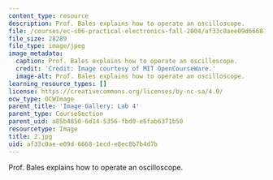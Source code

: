 ```yaml
---
content_type: resource
description: Prof. Bales explains how to operate an oscilloscope.
file: /courses/ec-s06-practical-electronics-fall-2004/af33c0aee09d66681ecde8ec8b7b4d7b_2.jpg
file_size: 28289
file_type: image/jpeg
image_metadata:
  caption: Prof. Bales explains how to operate an oscilloscope.
  credit: 'Credit: Image courtesy of MIT OpenCourseWare.'
  image-alt: Prof. Bales explains how to operate an oscilloscope.
learning_resource_types: []
license: https://creativecommons.org/licenses/by-nc-sa/4.0/
ocw_type: OCWImage
parent_title: 'Image Gallery: Lab 4'
parent_type: CourseSection
parent_uid: a85b4850-6d14-5356-fbd0-e6fab6371b50
resourcetype: Image
title: 2.jpg
uid: af33c0ae-e09d-6668-1ecd-e8ec8b7b4d7b
---
```

Prof. Bales explains how to operate an oscilloscope.